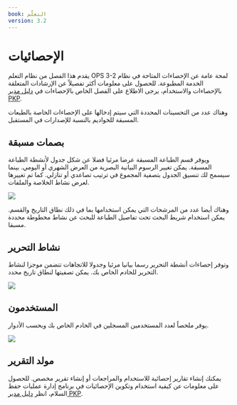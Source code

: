 ```yaml
---
book: التعلّم
version: 3.2
---
```


# الإحصائيات

يقدم هذا الفصل من نظام التعلم OPS 3-2 لمحة عامة عن الإحصاءات المتاحة في نظام الخدمة المطبوعة. للحصول على معلومات أكثر تفصيلاً عن الإرشادات المتعلقة بالإحصاءات والاستخدام، يرجى الاطلاع على الفصل الخاص بالإحصاءات في [دليل مدير PKP](/admin-guide/en/statistics).

وهناك عدد من التحسينات المحددة التي سيتم إدخالها على الإحصاءات الخاصة بالطبعات المسبقة للخواديم بالنسبة للإصدارات في المستقبل.

## بصمات مسبقة

ويوفر قسم الطباعة المسبقة عرضا مرئيا فضلا عن شكل جدول لأنشطة الطباعة المسبقة.  يمكن تغيير الرسوم البيانية البصرية من العرض الشهري أو اليومي. بينما سيسمح لك تنسيق الجدول بتصفية المجموع في ترتيب تصاعدي أو تنازلي. كما تم تغييرها لعرض نشاط الخلاصة والملفات.

![](./assets/learning-ops-statistics-preprints-report.png)

وهناك أيضا عدد من المرشحات التي يمكن استخدامها بما في ذلك نطاق التاريخ والقسم. يمكن استخدام شريط البحث تحت تفاصيل الطباعة للبحث عن نشاط مخطوطة محددة مسبقا.

## نشاط التحرير

وتوفر إحصاءات أنشطة التحرير رسما بيانيا مرئيا وجدولا للاتجاهات تتضمن موجزا لنشاط التحرير للخادم الخاص بك. يمكن تصفيتها لنطاق تاريخ محدد.

![](./assets/learning-ops-statistics-editorial-report.png)

## المستخدمون

يوفر ملخصاً لعدد المستخدمين المسجلين في الخادم الخاص بك وبحسب الأدوار.

![](./assets/learning-ops-statistics-users-report.png)

## مولد التقرير

يمكنك إنشاء تقارير إحصائية للاستخدام والمراجعات أو إنشاء تقرير مخصص. للحصول على معلومات عن كيفية استخدام وتكوين الإحصائيات في برنامج إدارة عمليات حفظ السلام، انظر [دليل مدير PKP](/admin-guide/en/statistics).
